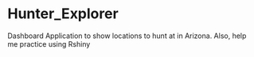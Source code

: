 # Hunter_Explorer
Dashboard Application to show locations to hunt at in Arizona. Also, help me practice using Rshiny
